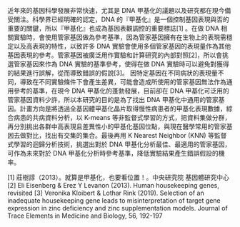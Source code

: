 近年來的基因科學發展非常快速，尤其是 DNA 甲基化的議題以及研究都在現今備受關注。科學界已經明確的認定，DNA 的『甲基化』是一個控制基因表現與否的重要的關鍵，所以『甲基化』也成為基因表觀調控的重要標誌[1] 。在做 DNA 相關實驗時，會使用管家基因做為參考基準，因為管家基因擁有在生物上的表現需穩定以及高表現的特性，以致許多 DNA 實驗會使用多個管家基因的表現量作為其他基因表現的參考。管家基因被廣泛用作實驗和計算研究的內部對照[2]，所以會挑選管家基因來作為 DNA 實驗的基準參考，使得在做 DNA 實驗時可以避免對獲得的結果進行誤解，從而導致錯誤的假說[3]。
因特定基因在不同病狀的表現量不同，導致在不同實驗條件下會產生差異，可能會造成所使用的管家基因無法作為通用參考的基準，在現今 DNA 甲基化的蓬勃發展，目前卻在 DNA 甲基化可泛用的管家基因資料少許，所以本研究的目的是為了找出 DNA 甲基化中通用的管家基因。計畫方向是將透過全基因體甲基化晶片取得慢性病患者的甲基化表現數據，綜合病患的共病資料分析，以 K-means 等非監督式學習的方式，把資料集做分群，再分別挑出各群中高表現且差異性小的甲基化基因位點，與現在醫學常用的管家基因去做對比，找出有交集的集合。最後再用 K Nearest Neighbor (KNN) 等監督式學習的迴歸分析技術，挑選出對於 DNA 甲基化分析最佳、最適用的管家基因，可作為未來對於 DNA 甲基化分析時參考基準，降低實驗結果產生錯誤假設的機率。


[1]
莊樹諄（2013）。就算是甲基化，也要看位置！。中央研究院 基因體研究中心
[2]
Eli Eisenberg & Erez Y Levanon (2013). Human housekeeping genes, revisited
[3]
Veronika Kloibert & Lothar Rink (2019). Selection of an inadequate housekeeping gene leads to misinterpretation of target gene expression in zinc deficiency and zinc supplementation models. Journal of Trace Elements in Medicine and Biology, 56, 192-197